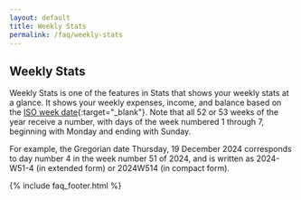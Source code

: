 ```yaml
---
layout: default
title: Weekly Stats
permalink: /faq/weekly-stats
---
```


## Weekly Stats

Weekly Stats is one of the features in Stats that shows your weekly stats at a glance. It shows your weekly expenses, 
income, and balance based on the [ISO week date](https://en.wikipedia.org/wiki/ISO_week_date){:target="_blank"}. Note that all 52 or 53 weeks of the year receive a number, with days of the week numbered 1 through 7, beginning with Monday and ending with Sunday.

For example, the Gregorian date Thursday, 19 December 2024 corresponds to day number 4 in the week number 51 of 2024, and is written as 2024-W51-4 (in extended form) or 2024W514 (in compact form).

{% include faq_footer.html %}
